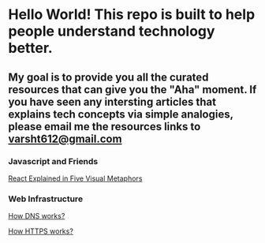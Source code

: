 # Hello World! This repo is built to help people understand technology better.

## My goal is to provide you all the curated resources that can give you the "Aha" moment. If you have seen any intersting articles that explains tech concepts via simple analogies, please email me the resources links to varsht612@gmail.com


### Javascript and Friends

[React Explained in Five Visual Metaphors](https://maggieappleton.com/reactpotato)


### Web Infrastructure

[How DNS works?](https://howdns.works/ep1/)

[How HTTPS works?](https://howhttps.works/why-do-we-need-https/)